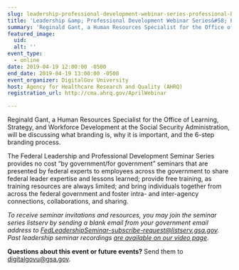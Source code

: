 ```yaml
---
slug: leadership-professional-development-webinar-series-professional-branding
title: 'Leadership &amp; Professional Development Webinar Series&#58; Professional Branding'
summary: 'Reginald Gant, a Human Resources Specialist for the Office of Learning, Strategy, and Workforce Development at the Social Security Administration, will be discussing what branding is, why it is important, and the 6-step branding process&#46;'
featured_image:
  uid:
  alt: ''
event_type:
  - online
date: 2019-04-19 12:00:00 -0500
end_date: 2019-04-19 13:00:00 -0500
event_organizer: DigitalGov University
host: Agency for Healthcare Research and Quality (AHRQ)
registration_url: http://cma.ahrq.gov/AprilWebinar

---
```


Reginald Gant, a Human Resources Specialist for the Office of Learning, Strategy, and Workforce Development at the Social Security Administration, will be discussing what branding is, why it is important, and the 6-step branding process.

The Federal Leadership and Professional Development Seminar Series provides no cost “by government/for government” seminars that are presented by federal experts to employees across the government to share federal leader expertise and lessons learned; provide free training, as training resources are always limited; and bring individuals together from across the federal government and foster intra- and inter-agency connections, collaborations, and sharing.

_To receive seminar invitations and resources, you may join the seminar series listserv by sending a blank email from your government email address to [FedLeadershipSeminar-subscribe-request@listserv.gsa.gov](mailto:FedLeadershipSeminar-subscribe-request@listserv.gsa.gov). Past leadership seminar recordings [are available on our video page](https://www.youtube.com/channel/UCJ1wh1JcX9nwin7w1f_S3fQ)._

**Questions about this event or future events?** Send them to [digitalgovu@gsa.gov](mailto:digitalgovu@gsa.gov).
